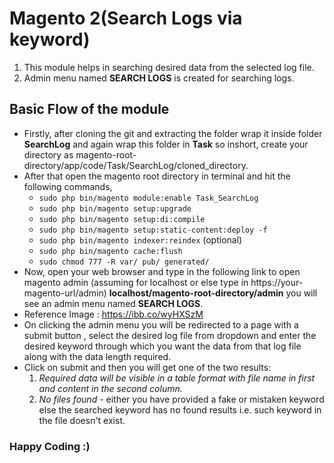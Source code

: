 # Magento 2(Search Logs via keyword)
1. This module helps in searching desired data from the selected log file.
2. Admin menu named **SEARCH LOGS** is created for searching logs.
## Basic Flow of the module
- Firstly, after cloning the git and extracting the folder wrap it inside folder **SearchLog** and again wrap this folder in **Task** so inshort, create your directory as magento-root-directory/app/code/Task/SearchLog/cloned_directory.
- After that open the magento root directory in terminal and hit the following commands,
  - `sudo php bin/magento module:enable Task_SearchLog`
  - `sudo php bin/magento setup:upgrade`
  - `sudo php bin/magento setup:di:compile`
  - `sudo php bin/magento setup:static-content:deploy -f`
  - `sudo php bin/magento indexer:reindex` (optional)
  - `sudo php bin/magento cache:flush`
  - `sudo chmod 777 -R var/ pub/ generated/`
- Now, open your web browser and type in the following link to open magento admin (assuming for localhost or else type in https://your-magento-url/admin) **localhost/magento-root-directory/admin** you will see an admin menu named **SEARCH LOGS**.
- Reference Image : https://ibb.co/wyHXSzM
- On clicking the admin menu you will be redirected to a page with a submit button , select the desired log file from dropdown and enter the desired keyword through which you want the data from that log file along with the data length required.
- Click on submit and then you will get one of the two results:
  1. *Required data will be visible in a table format with file name in first and content in the second column.*
  2. *No files found* - either you have provided a fake or mistaken keyword else the searched keyword has no found results i.e. such keyword in the file doesn't exist.

### Happy Coding :)

